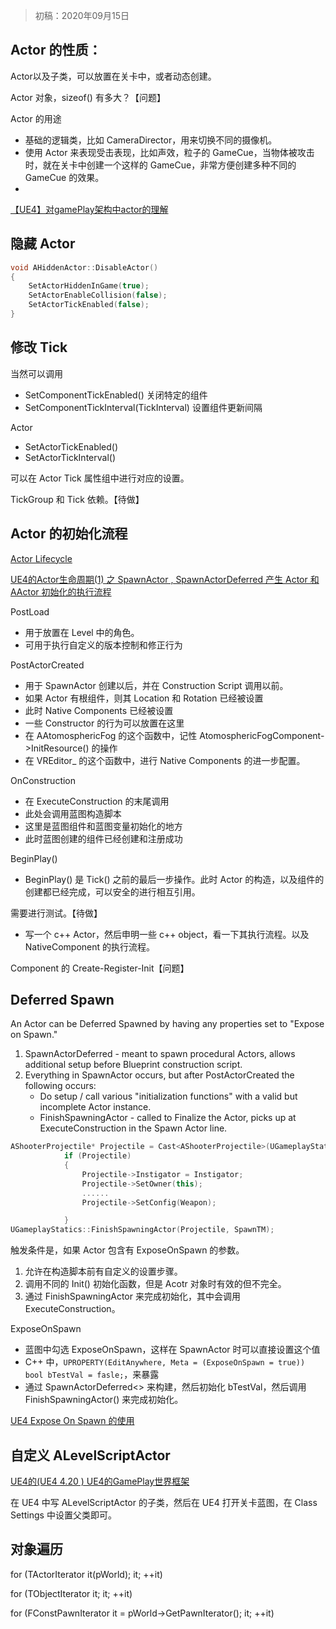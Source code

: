 > 初稿：2020年09月15日

## Actor 的性质：
Actor以及子类，可以放置在关卡中，或者动态创建。

Actor 对象，sizeof() 有多大？【问题】

Actor 的用途
- 基础的逻辑类，比如 CameraDirector，用来切换不同的摄像机。
- 使用 Actor 来表现受击表现，比如声效，粒子的 GameCue，当物体被攻击时，就在关卡中创建一个这样的 GameCue，非常方便创建多种不同的 GameCue 的效果。
- 
[【UE4】对gamePlay架构中actor的理解](https://blog.csdn.net/WadaFak/article/details/107558474)

## 隐藏 Actor

```c++
void AHiddenActor::DisableActor()
{
    SetActorHiddenInGame(true);
    SetActorEnableCollision(false);
    SetActorTickEnabled(false);
}

```

## 修改 Tick

当然可以调用 
- SetComponentTickEnabled() 关闭特定的组件
- SetComponentTickInterval(TickInterval) 设置组件更新间隔

Actor
- SetActorTickEnabled()
- SetActorTickInterval()

可以在 Actor Tick 属性组中进行对应的设置。

TickGroup 和 Tick 依赖。【待做】

## Actor 的初始化流程
[Actor Lifecycle](https://docs.unrealengine.com/en-US/ProgrammingAndScripting/ProgrammingWithCPP/UnrealArchitecture/Actors/ActorLifecycle/index.html)

[UE4的Actor生命周期(1) 之 SpawnActor , SpawnActorDeferred 产生 Actor 和 AActor 初始化的执行流程](https://blog.csdn.net/qq_29523119/article/details/86368182)

PostLoad
- 用于放置在 Level 中的角色。
- 可用于执行自定义的版本控制和修正行为

PostActorCreated
- 用于 SpawnActor 创建以后，并在 Construction Script 调用以前。
- 如果 Actor 有根组件，则其 Location 和 Rotation 已经被设置
- 此时 Native Components 已经被设置
- 一些 Constructor 的行为可以放置在这里
- 在 AAtomosphericFog 的这个函数中，记性 AtomosphericFogComponent->InitResource() 的操作
- 在 VREditor_ 的这个函数中，进行 Native Components 的进一步配置。

OnConstruction
- 在 ExecuteConstruction 的末尾调用
- 此处会调用蓝图构造脚本
- 这里是蓝图组件和蓝图变量初始化的地方
- 此时蓝图创建的组件已经创建和注册成功

BeginPlay()
- BeginPlay() 是 Tick() 之前的最后一步操作。此时 Actor 的构造，以及组件的创建都已经完成，可以安全的进行相互引用。

需要进行测试。【待做】
- 写一个 c++ Actor，然后申明一些 c++ object，看一下其执行流程。以及 NativeComponent 的执行流程。

Component 的 Create-Register-Init【问题】

## Deferred Spawn

An Actor can be Deferred Spawned by having any properties set to "Expose on Spawn."
1. SpawnActorDeferred - meant to spawn procedural Actors, allows additional setup before Blueprint construction script.
2. Everything in SpawnActor occurs, but after PostActorCreated the following occurs:
   - Do setup / call various "initialization functions" with a valid but incomplete Actor instance.
   - FinishSpawningActor - called to Finalize the Actor, picks up at ExecuteConstruction in the Spawn Actor line.

```c++
AShooterProjectile* Projectile = Cast<AShooterProjectile>(UGameplayStatics::BeginDeferredActorSpawnFromClass(this, RowBombInfoDataTable->ShooterProjectileClass, SpawnTM));
			if (Projectile)
			{
				Projectile->Instigator = Instigator;
				Projectile->SetOwner(this);
				......
				Projectile->SetConfig(Weapon);

			}
UGameplayStatics::FinishSpawningActor(Projectile, SpawnTM);
```

触发条件是，如果 Actor 包含有 ExposeOnSpawn 的参数。
1. 允许在构造脚本前有自定义的设置步骤。
2. 调用不同的 Init() 初始化函数，但是 Acotr 对象时有效的但不完全。
3. 通过 FinishSpawningActor 来完成初始化，其中会调用 ExecuteConstruction。

ExposeOnSpawn
- 蓝图中勾选 ExposeOnSpawn，这样在 SpawnActor 时可以直接设置这个值
- C++ 中，`UPROPERTY(EditAnywhere, Meta = (ExposeOnSpawn = true)) bool bTestVal = fasle;`，来暴露
- 通过 SpawnActorDeferred<> 来构建，然后初始化 bTestVal，然后调用 FinishSpawningActor() 来完成初始化。

[UE4 Expose On Spawn 的使用](https://blog.csdn.net/l346242498/article/details/76682615)

## 自定义 ALevelScriptActor
[UE4的(UE4 4.20 ) UE4的GamePlay世界框架](https://blog.csdn.net/qq_29523119/article/details/89463926)

在 UE4 中写 ALevelScriptActor 的子类，然后在 UE4 打开关卡蓝图，在 Class Settings 中设置父类即可。

## 对象遍历
for (TActorIterator<AActor> it(pWorld); it; ++it)

for (TObjectIterator<AActor> it; it; ++it)

for (FConstPawnIterator it = pWorld->GetPawnIterator(); it; ++it)

